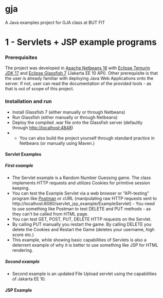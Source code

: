 # gja
A Java examples project for GJA class at BUT FIT


# 1 - Servlets + JSP example programs

### Prerequisites
 The project was developed in [Apache Netbeans 16](https://netbeans.apache.org/download/index.html) with [Eclipse Temurin JDK 17](https://adoptium.net/temurin/releases/?version=17) and [Eclipse Glassfish 7](https://projects.eclipse.org/projects/ee4j.glassfish/releases/7.0.0) (Jakarta EE 10 API). Other prerequisite is that the user is already familiar with deploying Java Web Applications onto the server. If not, user can read 
 the documentation of the provided tools - as that is out of scope of this project.

### Installation and run 
 - Install Glassfish 7 (either manually or through Netbeans)
 - Run Glassfish (either manually or through Netbeans) 
 - Deploy the compiled .war file onto the Glassfish server (defaultly through [http://localhost:4848](http://localhost:4848))
 - - You can also build the project yourself through standard practice in Netbeans (or manually using Maven.)

#### Servlet Examples
##### First example
 - The Servlet example is a Random Number Guessing game. The class implements HTTP requests and utilizes Cookies for primitive session keeping.
 - You can test the Example Servlet via  a web browser or "API-testing" program like [Postman](https://www.postman.com/) or cURL (manipulating raw HTTP requests sent to http://localhost:8080/servlet_jsp_example/ExampleServlet) - You need to use something like Postman to test DELETE and PUT methods - as they can't be called from HTML page.
 - You can test GET, POST, PUT, DELETE  HTTP requests on the Servlet. 
 - By calling PUT manually you restart the game. By calling DELETE you delete the Cookies and Restart the Game (deletes your username, high score etc.) 
 - This example, while showing basic capabilities of Servlets is also a deterrent example of why it is better to use something like JSP for HTML rendering.

##### Second example
 - Second example is an updated File Upload servlet using the capabilities of Jakarta EE 10.
 
#### JSP Example
